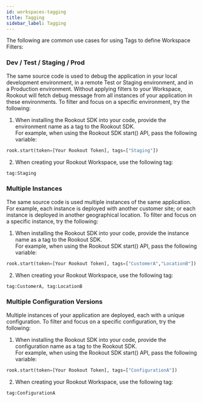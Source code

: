 ```yaml
---
id: workspaces-tagging
title: Tagging
sidebar_label: Tagging
---
```


The following are common use cases for using Tags to define Workspace Filters:

### Dev / Test / Staging / Prod

The same source code is used to debug the application in your local development environment, in a remote Test or Staging environment, and in a Production environment.
Without applying filters to your Workspace, Rookout will fetch debug message from all instances of your application in these environments.
To filter and focus on a specific environment, try the following:
1. When installing the Rookout SDK into your code, provide the environment name as a tag to the Rookout SDK.  
For example, when using the Rookout SDK start() API, pass the following variable:
```python
rook.start(token=[Your Rookout Token], tags=["Staging"])
```
2. When creating your Rookout Workspace, use the following tag:
```python
tag:Staging
```

### Multiple Instances

The same source code is used multiple instances of the same application.  
For example, each instance is deployed with another customer site; or each instance is deployed in another geographical location.
To filter and focus on a specific instance, try the following:
1. When installing the Rookout SDK into your code, provide the instance name as a tag to the Rookout SDK.  
For example, when using the Rookout SDK start() API, pass the following variable:
```python
rook.start(token=[Your Rookout Token], tags=["CustomerA","LocationB"])
```
2. When creating your Rookout Workspace, use the following tag:
```python
tag:CustomerA, tag:LocationB
```

### Multiple Configuration Versions

Multiple instances of your application are deployed, each with a unique configuration.
To filter and focus on a specific configuration, try the following:
1. When installing the Rookout SDK into your code, provide the configuration name as a tag to the Rookout SDK.  
For example, when using the Rookout SDK start() API, pass the following variable:
```python
rook.start(token=[Your Rookout Token], tags=["ConfigurationA"])
```
2. When creating your Rookout Workspace, use the following tag:
```python
tag:ConfigurationA
```

